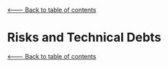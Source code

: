 [<--- Back to table of contents](README.md)

Risks and Technical Debts
=========================

[<--- Back to table of contents](README.md)

